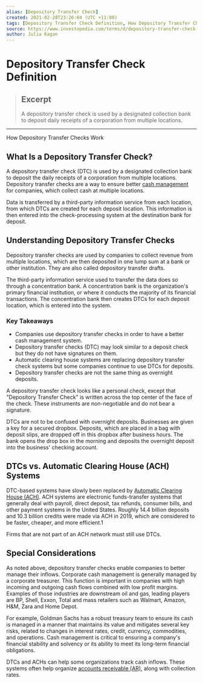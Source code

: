 ```yaml
---
alias: [Depository Transfer Check]
created: 2021-02-28T23:26:04 (UTC +11:00)
tags: [Depository Transfer Check Definition, How Depository Transfer Checks Work]
source: https://www.investopedia.com/terms/d/depository-transfer-check.asp
author: Julia Kagan
---
```


# Depository Transfer Check Definition

> ## Excerpt
> A depository transfer check is used by a designated collection bank to deposit daily receipts of a corporation from multiple locations.

---

How Depository Transfer Checks Work
## What Is a Depository Transfer Check?

A depository transfer check (DTC) is used by a designated collection bank to deposit the daily receipts of a corporation from multiple locations. Depository transfer checks are a way to ensure better [cash management](https://www.investopedia.com/terms/c/cash-management.asp) for companies, which collect cash at multiple locations.

Data is transferred by a third-party information service from each location, from which DTCs are created for each deposit location. This information is then entered into the check-processing system at the destination bank for deposit.

## Understanding Depository Transfer Checks

Depository transfer checks are used by companies to collect revenue from multiple locations, which are then deposited in one lump sum at a bank or other institution. They are also called depository transfer drafts.

The third-party information service used to transfer the data does so through a concentration bank. A concentration bank is the organization's primary financial institution, or where it conducts the majority of its financial transactions. The concentration bank then creates DTCs for each deposit location, which is entered into the system.

### Key Takeaways

-   Companies use depository transfer checks in order to have a better cash management system.
-   Depository transfer checks (DTC) may look similar to a deposit check but they do not have signatures on them.
-   Automatic clearing house systems are replacing depository transfer check systems but some companies continue to use DTCs for deposits.
-   Depository transfer checks are not the same thing as overnight deposits. 

A depository transfer check looks like a personal check, except that "Depository Transfer Check" is written across the top center of the face of the check. These instruments are non-negotiable and do not bear a signature.

DTCs are not to be confused with overnight deposits. Businesses are given a key for a secured dropbox. Deposits, which are placed in a bag with deposit slips, are dropped off in this dropbox after business hours. The bank opens the drop box in the morning and deposits the overnight deposit into the business' checking account.

## DTCs vs. Automatic Clearing House (ACH) Systems

DTC-based systems have slowly been replaced by [Automatic Clearing House (ACH)](https://www.investopedia.com/terms/a/ach.asp). ACH systems are electronic funds-transfer systems that generally deal with payroll, direct deposit, tax refunds, consumer bills, and other payment systems in the United States. Roughly 14.4 billion deposits and 10.3 billion credits were made via ACH in 2019, which are considered to be faster, cheaper, and more efficient.1

Firms that are not part of an ACH network must still use DTCs.

## Special Considerations

As noted above, depository transfer checks enable companies to better manage their inflows. Corporate cash management is generally managed by a corporate treasurer. This function is important in companies with high incoming and outgoing cash flows combined with low profit margins. Examples of those industries are downstream oil and gas, leading players are BP, Shell, Exxon, Total and mass retailers such as Walmart, Amazon, H&M, Zara and Home Depot.

For example, Goldman Sachs has a robust treasury team to ensure its cash is managed in a manner that maintains its value and mitigates several key risks, related to changes in interest rates, credit, currency, commodities, and operations. Cash management is critical to ensuring a company's financial stability and solvency or its ability to meet its long-term financial obligations.

DTCs and ACHs can help some organizations track cash inflows. These systems often help organize [accounts receivable (AR)](https://www.investopedia.com/video/play/accounts-receivable/), along with collection rates.
